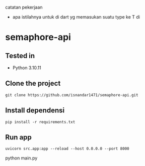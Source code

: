 catatan pekerjaan

- apa istilahnya untuk di dart yg memasukan suatu type ke T di <T>

# semaphore-api

## Tested in

- Python 3.10.11

## Clone the project

```
git clone https://github.com/isnandar1471/semaphore-api.git
```

## Install dependensi

```
pip install -r requirements.txt
```

## Run app

```
uvicorn src.app:app --reload --host 0.0.0.0 --port 8000
```

python main.py
